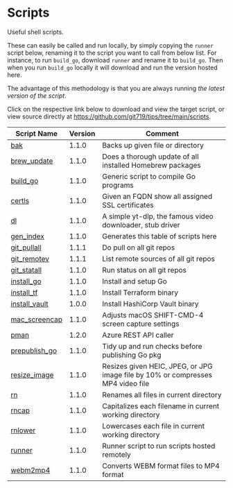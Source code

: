 # Scripts
Useful shell scripts.

These can easily be called and run locally, by simply copying the `runner` script below, renaming it to the script you want to call from below list. For instance, to run `build_go`, download `runner` and rename it to `build_go`. Then when you run `build_go` locally it will download and run the version hosted here.

The advantage of this methodology is that you are always running _the latest version of the script_.

Click on the respective link below to download and view the target script, or view source directly at <https://github.com/git719/tips/tree/main/scripts>.

| Script Name | Version    | Comment               |
|-------------|------------|-----------------------|
| [bak](bak)  | 1.1.0      | Backs up given file or directory |
| [brew_update](brew_update) | 1.1.0      | Does a thorough update of all installed Homebrew packages |
| [build_go](build_go) | 1.1.0      | Generic script to compile Go programs |
| [certls](certls) | 1.1.0      | Given an FQDN show all assigned SSL certificates  |
| [dl](dl)    | 1.1.0      | A simple yt-dlp, the famous video downloader, stub driver |
| [gen_index](gen_index) | 1.1.0      | Generates this table of scripts here |
| [git_pullall](git_pullall) | 1.1.1      | Do pull on all git repos |
| [git_remotev](git_remotev) | 1.1.1      | List remote sources of all git repos |
| [git_statall](git_statall) | 1.1.0      | Run status on all git repos |
| [install_go](install_go) | 1.1.0      | Install and setup Go  |
| [install_tf](install_tf) | 1.1.0      | Install Terraform binary |
| [install_vault](install_vault) | 1.0.0      | Install HashiCorp Vault binary |
| [mac_screencap](mac_screencap) | 1.1.0      | Adjusts macOS SHIFT-CMD-4 screen capture settings |
| [pman](pman) | 1.2.0      | Azure REST API caller |
| [prepublish_go](prepublish_go) | 1.1.0      | Tidy up and run checks before publishing Go pkg |
| [resize_image](resize_image) | 1.1.0      | Resizes given HEIC, JPEG, or JPG image file by 10% or compresses MP4 video file |
| [rn](rn)    | 1.1.0      | Renames all files in current directory |
| [rncap](rncap) | 1.1.0      | Capitalizes each filename in current working directory |
| [rnlower](rnlower) | 1.1.0      | Lowercases each file in current working directory |
| [runner](runner) | 1.1.0      | Runner script to run scripts hosted remotely |
| [webm2mp4](webm2mp4) | 1.1.0      | Converts WEBM format files to MP4 format |
